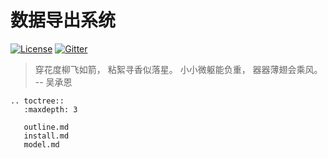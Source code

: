 # 数据导出系统

[![License](https://img.shields.io/badge/license-Apache%202-4EB1BA.svg)](https://www.apache.org/licenses/LICENSE-2.0.html)
[![Gitter](https://badges.gitter.im/WeBankBlockchain-Data-Bee/WeBankBlockchain-Data-Bee.svg)](https://gitter.im/WeBankBlockchain-Data-Bee/community)

> 穿花度柳飞如箭，
> 粘絮寻香似落星。
> 小小微躯能负重，
> 器器薄翅会乘风。
> -- 吴承恩

```eval_rst
.. toctree::
   :maxdepth: 3

   outline.md
   install.md
   model.md
```
